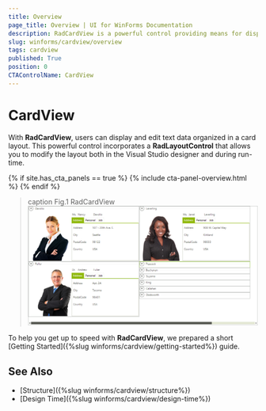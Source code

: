 ```yaml
---
title: Overview
page_title: Overview | UI for WinForms Documentation
description: RadCardView is a powerful control providing means for displaying and editing data organized in a card layout.
slug: winforms/cardview/overview
tags: cardview
published: True
position: 0
CTAControlName: CardView
---
```


# CardView

With __RadCardView__, users can display and edit text data organized in a card layout. This powerful control incorporates a __RadLayoutControl__ that allows you to modify the layout both in the Visual Studio designer and during run-time.

{% if site.has_cta_panels == true %}
{% include cta-panel-overview.html %}
{% endif %}

>caption Fig.1 RadCardView
![cardview-overview 001](images/radcardview-overview001.png)

To help you get up to speed with __RadCardView__, we prepared a short [Getting Started]({%slug winforms/cardview/getting-started%}) guide.

## See Also

* [Structure]({%slug winforms/cardview/structure%})
* [Design Time]({%slug winforms/cardview/design-time%})
